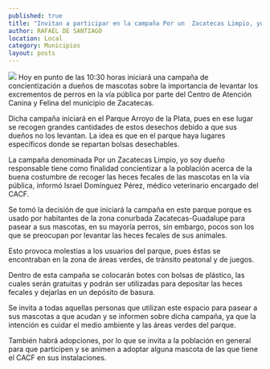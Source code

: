 ```yaml
---
published: true
title: "Invitan a participar en la campaña Por un  Zacatecas Limpio, yo soy dueño responsable"
author: RAFAEL DE SANTIAGO
location: Local
category: Municipios
layout: posts
---
```


![](http://i.imgur.com/0tp2qr4m.jpg)
Hoy en punto de las 10:30 horas iniciará una campaña de concientización a dueños de mascotas sobre la importancia de levantar los excrementos de perros en la vía pública por parte del Centro de Atención Canina y Felina del municipio de Zacatecas.

Dicha campaña iniciará en el Parque Arroyo de la Plata, pues en ese lugar se recogen grandes cantidades de estos desechos debido a que sus dueños no los levantan. La idea es que en el parque haya lugares específicos donde se repartan bolsas desechables.

La campaña denominada Por un Zacatecas Limpio, yo soy dueño responsable tiene como finalidad concientizar a la población acerca de la buena costumbre de recoger las heces fecales de las mascotas en la vía pública, informó Israel Domínguez Pérez, médico veterinario encargado del CACF.

Se tomó la decisión de que iniciará la campaña en este parque porque es usado por habitantes de la zona conurbada Zacatecas-Guadalupe para pasear a sus mascotas, en su mayoría perros, sin embargo, pocos son los que se preocupan por levantar las heces fecales de sus animales.

Esto provoca molestias a los usuarios del parque, pues éstas se encontraban en la zona de áreas verdes, de tránsito peatonal y de juegos. 

Dentro de esta campaña se colocarán botes con bolsas de plástico, las cuales serán gratuitas y podrán ser utilizadas para depositar las heces fecales y dejarlas en un depósito de basura.

Se invita a todas aquellas personas que utilizan este espacio para pasear a sus mascotas a que acudan y se informen sobre dicha campaña, ya que la intención es cuidar el medio ambiente y las áreas verdes del parque.

También habrá adopciones, por lo que se invita a la población en general para que participen y se animen a adoptar alguna mascota de las que tiene el CACF  en sus instalaciones.
